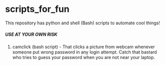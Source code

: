 # scripts_for_fun
This repository has python and shell (Bash) scripts to automate cool things! 
##### USE AT YOUR OWN RISK

1. camclick (bash script) - That clicks a picture from webcam whenever someone put wrong password in any login attempt. Catch that bastard who tries to guess your password when you are not near your laptop.

